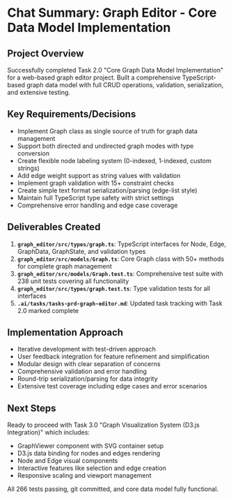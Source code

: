# Chat Summary: Graph Editor - Core Data Model Implementation

## Project Overview
Successfully completed Task 2.0 "Core Graph Data Model Implementation" for a web-based graph editor project. Built a comprehensive TypeScript-based graph data model with full CRUD operations, validation, serialization, and extensive testing.

## Key Requirements/Decisions
- Implement Graph class as single source of truth for graph data management
- Support both directed and undirected graph modes with type conversion
- Create flexible node labeling system (0-indexed, 1-indexed, custom strings)
- Add edge weight support as string values with validation
- Implement graph validation with 15+ constraint checks
- Create simple text format serialization/parsing (edge-list style)
- Maintain full TypeScript type safety with strict settings
- Comprehensive error handling and edge case coverage

## Deliverables Created
1. **`graph_editor/src/types/graph.ts`**: TypeScript interfaces for Node, Edge, GraphData, GraphState, and validation types
2. **`graph_editor/src/models/Graph.ts`**: Core Graph class with 50+ methods for complete graph management
3. **`graph_editor/src/models/Graph.test.ts`**: Comprehensive test suite with 238 unit tests covering all functionality
4. **`graph_editor/src/types/graph.test.ts`**: Type validation tests for all interfaces
5. **`.ai/tasks/tasks-prd-graph-editor.md`**: Updated task tracking with Task 2.0 marked complete

## Implementation Approach
- Iterative development with test-driven approach
- User feedback integration for feature refinement and simplification
- Modular design with clear separation of concerns
- Comprehensive validation and error handling
- Round-trip serialization/parsing for data integrity
- Extensive test coverage including edge cases and error scenarios

## Next Steps
Ready to proceed with Task 3.0 "Graph Visualization System (D3.js Integration)" which includes:
- GraphViewer component with SVG container setup
- D3.js data binding for nodes and edges rendering
- Node and Edge visual components
- Interactive features like selection and edge creation
- Responsive scaling and viewport management

All 266 tests passing, git committed, and core data model fully functional.